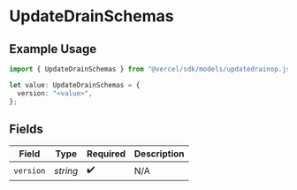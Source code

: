 # UpdateDrainSchemas

## Example Usage

```typescript
import { UpdateDrainSchemas } from "@vercel/sdk/models/updatedrainop.js";

let value: UpdateDrainSchemas = {
  version: "<value>",
};
```

## Fields

| Field              | Type               | Required           | Description        |
| ------------------ | ------------------ | ------------------ | ------------------ |
| `version`          | *string*           | :heavy_check_mark: | N/A                |